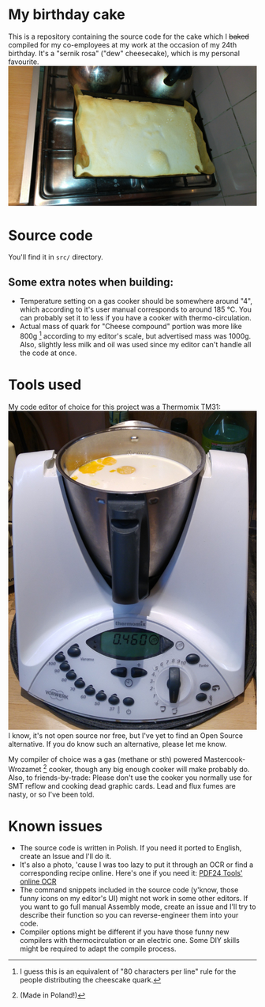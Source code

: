 # My birthday cake
This is a repository containing the source code for the cake which I ~~baked~~ compiled for my co-employees at my work at the occasion of my 24th birthday. It's a "sernik rosa" ("dew" cheesecake), which is my personal favourite.
![A dew cheescake in all it's glory](img/wip/ready_for_packaging.jpg)

# Source code
You'll find it in `src/` directory.

## Some extra notes when building:
* Temperature setting on a gas cooker should be somewhere around "4", which according to it's user manual corresponds to around 185 °C. You can probably set it to less if you have a cooker with thermo-circulation.
* Actual mass of quark for "Cheese compound" portion was more like 800g [^2] according to my editor's scale, but advertised mass was 1000g. Also, slightly less milk and oil was used since my editor can't handle all the code at once.

[^2]:I guess this is an equivalent of "80 characters per line" rule for the people distributing the cheescake quark.

# Tools used
My code editor of choice for this project was a Thermomix TM31:
![A Vorwerk Thermomix TM31 in weighing mode](img/toolchain/thermomix_tm31_weighing.jpg)
I know, it's not open source nor free, but I've yet to find an Open Source alternative. If you do know such an alternative, please let me know.

My compiler of choice was a gas (methane or sth) powered Mastercook-Wrozamet [^1] cooker, though any big enough cooker will make probably do. Also, to friends-by-trade: Please don't use the cooker you normally use for SMT reflow and cooking dead graphic cards. Lead and flux fumes are nasty, or so I've been told.
[^1]:(Made in Poland!)

# Known issues
* The source code is written in Polish. If you need it ported to English, create an Issue and I'll do it.
* It's also a photo, 'cause I was too lazy to put it through an OCR or find a corresponding recipe online. Here's one if you need it: [PDF24 Tools' online OCR](https://tools.pdf24.org/pl/ocr-pdf)
* The command snippets included in the source code (y'know, those funny icons on my editor's UI) might not work in some other editors. If you want to go full manual Assembly mode, create an issue and I'll try to describe their function so you can reverse-engineer them into your code.
* Compiler options might be different if you have those funny new compilers with thermocirculation or an electric one. Some DIY skills might be required to adapt the compile process.

